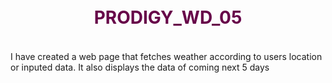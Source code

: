 # PRODIGY_WD_05
I have created a web page that fetches weather according to users location or inputed data. It also displays the data of coming next 5 days
<!doctype html>
<html lang="en">
  <head>
    <meta charset="utf-8">
    <meta name="viewport" content="width=device-width, initial-scale=1">
    <title>Weather Prediction</title>
    <link href="https://cdn.jsdelivr.net/npm/bootstrap@5.3.3/dist/css/bootstrap.min.css" rel="stylesheet" integrity="sha384-QWTKZyjpPEjISv5WaRU9OFeRpok6YctnYmDr5pNlyT2bRjXh0JMhjY6hW+ALEwIH" crossorigin="anonymous">
    <style>
      body {
        background-image: url(i.jpeg);
        background-repeat: no-repeat;
        background-size: cover;
        
      }
      h1 {
        color: hsl(318, 93%, 21%);
        padding: 18px 0;
        text-align: center;
        font-size: 1.75rem;
        
      }
      .weather-input {
        max-width: 500px;
        margin: 0 auto;
      }
      .weather-input input {
        width: 100%;
        height: 46px;
        outline: none;
        padding: 0 17px;
        margin: 10px 0 20px 0;
        font-size: 1.07rem;
        border-radius: 4px;
        border: 1px solid #ccc;
      }
      .weather-input .separator {
        height: 1px;
        width: 100%;
        margin: 25px 0;
        background-color: #bbb;
        display: flex;
        align-items: center;
        justify-content: center;
      }
      .weather-input .separator::before {
        content: "or";
        color: #6C7570;
        font-size: 1.18rem;
        padding: 0 15px;
        background: #E3F2FD;
      }
      .weather-input button {
        width: 100%;
        padding: 10px 0;
        cursor: pointer;
        outline: none;
        border: none;
        color: #FFF;
        font-size: 1rem;
        border-radius: 4px;
        background-color: #5372F0;
      }
      .weather-input .location-btn {
        background-color: darkgray;
      }
      .current-weather {
        color: #fff;
        display: flex;
        border-radius: 5px;
        padding: 20px;
        background: #5372F0;
        justify-content: space-between;
        align-items: center;
        margin-top: 20px;
      }
      .current-weather h2 {
        font-size: 1.7rem;
      }
      .weather-data h4 {
        margin-top: 12px;
        font-size: 1rem;
        font-weight: 500;
      }
      .details {
        flex: 1;
      }
      .icon {
        display: flex;
        flex-direction: column;
        align-items: center;
      }
      .icon img {
        width: 100px;
        height: 100px;
      }
      .days-forecast {
        text-align: center;
        margin-top: 30px;
      }
      .weather-cards {
        display: flex;
        gap: 20px;
        justify-content: center;
        overflow-x: auto;
        padding: 10px;
        white-space: nowrap;
      }
      .weather-cards .card {
        list-style: none;
        color: #fff;
        padding: 18px 16px;
        border-radius: 5px;
        background: #6C7570;
        max-width: 180px;
        text-align: center;
        flex: 0 0 auto;
      }
      .weather-cards .card img {
        max-width: 70px;
        margin: 5px 0;
      }
    </style>
  </head>
  <body>
    <h1>WEATHER PREDICTOR</h1>
    <div class="container">
      <div class="weather-input">
        <h4>Enter a city name</h4>
        <input type="text" placeholder="Enter city" id="cityInput">
        <button class="search-btn" onclick="fetchWeatherByCity()">Search</button>
        <div class="separator"></div>
        <button class="location-btn" onclick="fetchWeatherByLocation()">Use Current Location</button>
      </div>
      <div class="weather-data">
        <div class="current-weather" id="currentWeather">
          <div class="details">
            <h2 id="cityName">City Name</h2>
            <h4 id="temperature">Temperature: -- °C</h4>
            <h4 id="wind">Wind: -- m/s</h4>
            <h4 id="humidity">Humidity: --%</h4>
          </div>
          <div class="icon">
            <img src="C:\Users\DELL\Desktop\weather\weather rainy.jpeg" alt="weather-icon" id="weatherIcon">
            <h4 id="weatherDescription">Description</h4>
          </div>
        </div>
        <div class="days-forecast">
          <h2>5-Day Forecast</h2>
          <ul class="weather-cards" id="forecastCards">
            <!-- Forecast cards will be populated here -->
          </ul>
        </div>
      </div>
    </div>
    <script>
      const apiKey = 'd5894ce5be1729d804515c2f09747851';

      async function fetchWeatherByCity() {
        const city = document.getElementById('cityInput').value;
        if (city) {
          const url = `https://api.openweathermap.org/data/2.5/weather?q=${city}&units=metric&appid=${apiKey}`;
          const forecastUrl = `https://api.openweathermap.org/data/2.5/forecast?q=${city}&units=metric&appid=${apiKey}`;
          fetchWeather(url, forecastUrl);
        }
      }

      async function fetchWeatherByLocation() {
        if (navigator.geolocation) {
          navigator.geolocation.getCurrentPosition(async (position) => {
            const lat = position.coords.latitude;
            const lon = position.coords.longitude;
            const url = `https://api.openweathermap.org/data/2.5/weather?lat=${lat}&lon=${lon}&units=metric&appid=${apiKey}`;
            const forecastUrl = `https://api.openweathermap.org/data/2.5/forecast?lat=${lat}&lon=${lon}&units=metric&appid=${apiKey}`;
            fetchWeather(url, forecastUrl);
          });
        } else {
          alert('Geolocation is not supported by this browser.');
        }
      }

      async function fetchWeather(url, forecastUrl) {
        try {
          const weatherResponse = await fetch(url);
          const weatherData = await weatherResponse.json();
          const forecastResponse = await fetch(forecastUrl);
          const forecastData = await forecastResponse.json();

          updateCurrentWeather(weatherData);
          updateForecast(forecastData);
        } catch (error) {
          console.error('Error fetching weather data:', error);
        }
      }

      function updateCurrentWeather(data) {
        document.getElementById('cityName').textContent = `${data.name} (${new Date().toLocaleDateString()})`;
        document.getElementById('temperature').textContent = `Temperature: ${data.main.temp.toFixed(2)} °C`;
        document.getElementById('wind').textContent = `Wind: ${data.wind.speed} m/s`;
        document.getElementById('humidity').textContent = `Humidity: ${data.main.humidity}%`;
        document.getElementById('weatherIcon').src = `http://openweathermap.org/img/wn/${data.weather[0].icon}@2x.png`;
        document.getElementById('weatherDescription').textContent = data.weather[0].description;
      }

      function updateForecast(data) {
        const forecastCards = document.getElementById('forecastCards');
        forecastCards.innerHTML = '';

        // Group forecast by day
        const dailyForecast = {};
        data.list.forEach(item => {
          const date = item.dt_txt.split(' ')[0];
          if (!dailyForecast[date]) {
            dailyForecast[date] = [];
          }
          dailyForecast[date].push(item);
        });

        // Create forecast cards
        Object.keys(dailyForecast).slice(0, 5).forEach(date => {
          const dayData = dailyForecast[date][0];
          const card = document.createElement('li');
          card.className = 'card';
          card.innerHTML = `
            <h3>${date}</h3>
            <img src="http://openweathermap.org/img/wn/${dayData.weather[0].icon}@2x.png" alt="weather-icon">
            <h4>Temperature: ${dayData.main.temp.toFixed(2)} °C</h4>
            <h4>Wind: ${dayData.wind.speed} m/s</h4>
            <h4>Humidity: ${dayData.main.humidity}%</h4>
          `;
          forecastCards.appendChild(card);
        });
      }
    </script>
    <script src="https://cdn.jsdelivr.net/npm/bootstrap@5.3.3/dist/js/bootstrap.bundle.min.js" integrity="sha384-YvpcrYf0tY3lHB60NNkmXc5s9fDVZLESaAA55NDzOxhy9GkcIdslK1eN7N6jIeHz" crossorigin="anonymous"></script>
  </body>
</html>

